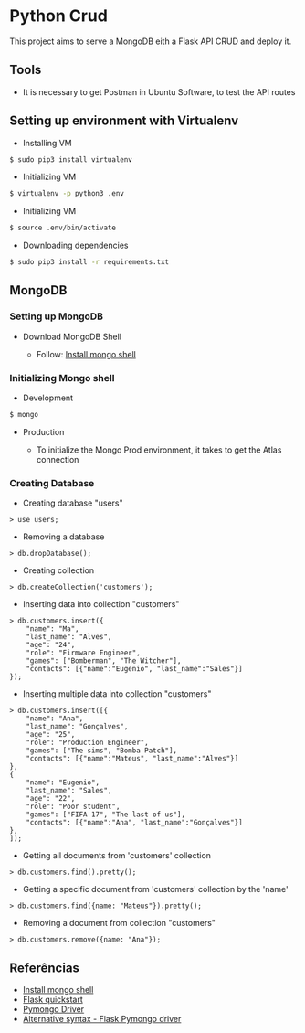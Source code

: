 # Python Crud

This project aims to serve a MongoDB eith a Flask API CRUD and deploy it.

## Tools

* It is necessary to get Postman in Ubuntu Software, to test the API routes

## Setting up environment with Virtualenv

* Installing VM

```bash
$ sudo pip3 install virtualenv
```
* Initializing VM

```bash
$ virtualenv -p python3 .env
```

* Initializing VM

```bash
$ source .env/bin/activate
```

* Downloading dependencies

```bash
$ sudo pip3 install -r requirements.txt
```


## MongoDB

### Setting up MongoDB

* Download MongoDB Shell

    * Follow: <a href="https://docs.mongodb.com/manual/tutorial/install-mongodb-on-ubuntu-tarball/">Install mongo shell</a>

### Initializing Mongo shell

* Development

```bash
$ mongo
```

* Production

    * To initialize the Mongo Prod environment, it takes to get the Atlas connection


### Creating Database

* Creating database "users"

```mongodb
> use users;
```

* Removing a database

```mongodb
> db.dropDatabase();
```

* Creating collection

```mongodb
> db.createCollection('customers');
```

* Inserting data into collection "customers"

```mongodb
> db.customers.insert({
    "name": "Ma",
    "last_name": "Alves",
    "age": "24",
    "role": "Firmware Engineer",    
    "games": ["Bomberman", "The Witcher"],
    "contacts": [{"name":"Eugenio", "last_name":"Sales"}] 
});
```

* Inserting multiple data into collection "customers"

```mongodb
> db.customers.insert([{
    "name": "Ana",
    "last_name": "Gonçalves",
    "age": "25",
    "role": "Production Engineer",    
    "games": ["The sims", "Bomba Patch"],
    "contacts": [{"name":"Mateus", "last_name":"Alves"}] 
},
{
    "name": "Eugenio",
    "last_name": "Sales",
    "age": "22",
    "role": "Poor student",    
    "games": ["FIFA 17", "The last of us"],
    "contacts": [{"name":"Ana", "last_name":"Gonçalves"}] 
},
]);
```

* Getting all documents from 'customers' collection

```mongodb
> db.customers.find().pretty();
```

* Getting a specific document from 'customers' collection by the 'name'

```mongodb
> db.customers.find({name: "Mateus"}).pretty();
```

* Removing a document from collection "customers"

```mongodb
> db.customers.remove({name: "Ana"});
```

## Referências

* <a href="https://docs.mongodb.com/manual/tutorial/install-mongodb-on-ubuntu-tarball/">Install mongo shell</a>
* <a href="https://flask.palletsprojects.com/en/1.1.x/quickstart/#">Flask quickstart</a>
* <a href="https://www.w3schools.com/python/python_mongodb_getstarted.asp">Pymongo Driver</a>
* <a href="https://flask-pymongo.readthedocs.io/en/latest/">Alternative syntax - Flask Pymongo driver</a>